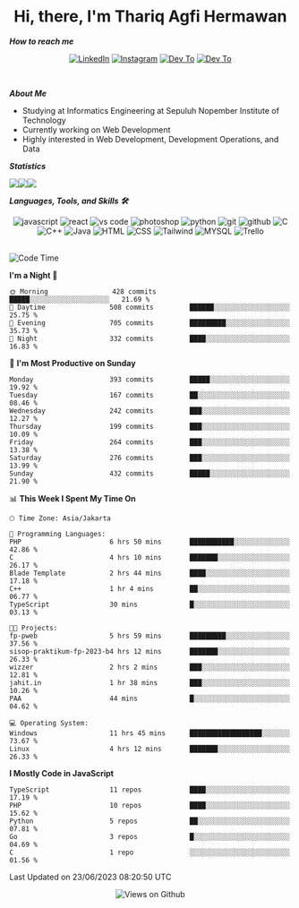 <div align="center">
  <h1>Hi, there, I'm Thariq Agfi Hermawan</h1>
</div>


***How to reach me***
<p align='center'>
   <a href="https://www.linkedin.com/in/thariqagfihermawan" target="_blank"><img src="https://img.shields.io/badge/LinkedIn-0077B5?style=for-the-badge&logo=linkedin&logoColor=white" alt="LinkedIn"></a>
   <a href="https://www.instagram.com/thoriqagfi" target="_blank"><img src="https://img.shields.io/badge/Instagram-E4405F?style=for-the-badge&logo=instagram&logoColor=white" alt="Instagram"></a>
   <a href="https://medium.com/@thoriq.aghfi60" target="_blank"><img src="https://img.shields.io/badge/Medium-12100E?style=for-the-badge&logo=medium&logoColor=white" alt="Dev To"></a>
   <a href="https://linktr.ee/thoriqagfi" target="_blank"><img src="https://img.shields.io/badge/linktree-1de9b6?style=for-the-badge&logo=linktree&logoColor=white" alt="Dev To"></a>
</p>

<br>

***About Me***
- Studying at Informatics Engineering at Sepuluh Nopember Institute of Technology
- Currently working on Web Development
- Highly interested in Web Development, Development Operations, and Data

***Statistics***

<!-- [![GitHub Streak](http://github-readme-streak-stats.herokuapp.com?user=thoriqagfi&theme=dark)](https://git.io/streak-stats) -->

<div align="center">
  <div style="display: flex;">
    <img src="http://github-readme-streak-stats.herokuapp.com?user=thoriqagfi&theme=chartreuse-dark"/>
    <img src="https://github-readme-stats.vercel.app/api/top-langs/?username=thoriqagfi&layout=compact&&theme=chartreuse-dark&langs_count=8)](https://github.com/thoriqagfi"/>
    <img src="https://github-readme-stats.vercel.app/api?username=thoriqagfi&show_icons=true&theme=chartreuse-dark"/>
  </div>
</div>

<!-- [![Top Langs](https://github-readme-stats.vercel.app/api/top-langs/?username=thoriqagfi&layout=compact&&theme=chartreuse-dark&langs_count=8)](https://github.com/thoriqagfi)
< ![Agfi's GitHub stats](https://github-readme-stats.vercel.app/api?username=thoriqagfi&show_icons=true&theme=chartreuse-dark) -->

***Languages, Tools, and Skills 🛠***

  <div align="center">
    <img src="https://img.shields.io/badge/JavaScript-F7DF1E?style=for-the-badge&logo=javascript&logoColor=black" alt="javascript" />
    <img src="https://img.shields.io/badge/React-61DAFB?style=for-the-badge&logo=react&logoColor=black" alt="react" />
    <img src="https://img.shields.io/badge/vs%20code-007ACC?style=for-the-badge&logo=visual%20studio%20code&logoColor=white" alt="vs code" />
    <img src="https://img.shields.io/badge/adobe%20photoshop-31A8FF?style=for-the-badge&logo=adobe%20photoshop&logoColor=white" alt="photoshop" />
    <img src="https://img.shields.io/badge/python-3776AB?style=for-the-badge&logo=python&logoColor=white" alt="python" />
    <img src="https://img.shields.io/badge/Git-F05032?style=for-the-badge&logo=git&logoColor=white" alt="git" />
    <img src="https://img.shields.io/badge/GitHub-100000?style=for-the-badge&logo=github&logoColor=white" alt="github" />
    <img src="https://img.shields.io/badge/c-%2300599C.svg?style=for-the-badge&logo=c&logoColor=white" alt="C" />
    <img src="https://img.shields.io/badge/c++-%2300599C.svg?style=for-the-badge&logo=c%2B%2B&logoColor=white" alt="C++" />
    <img src="https://img.shields.io/badge/Java-ED8B00?style=for-the-badge&logo=java&logoColor=white" alt="Java"/>
    <img src="https://img.shields.io/badge/HTML5-E34F26?style=for-the-badge&logo=html5&logoColor=white" alt="HTML" />
    <img src="https://img.shields.io/badge/CSS-239120?&style=for-the-badge&logo=css3&logoColor=white" alt ="CSS" />
    <img src="https://img.shields.io/badge/tailwindcss-%2338B2AC.svg?style=for-the-badge&logo=tailwind-css&logoColor=white" alt="Tailwind" />
    <img src="https://img.shields.io/badge/MySQL-00000F?style=for-the-badge&logo=mysql&logoColor=white" alt="MYSQL" />
    <img src="https://img.shields.io/badge/Trello-%23026AA7.svg?style=for-the-badge&logo=Trello&logoColor=white" alt="Trello" />
  </div><br>

<!--START_SECTION:waka-->
![Code Time](http://img.shields.io/badge/Code%20Time-506%20hrs%2014%20mins-blue)

**I'm a Night 🦉** 

```text
🌞 Morning                428 commits         █████░░░░░░░░░░░░░░░░░░░░   21.69 % 
🌆 Daytime                508 commits         ██████░░░░░░░░░░░░░░░░░░░   25.75 % 
🌃 Evening                705 commits         █████████░░░░░░░░░░░░░░░░   35.73 % 
🌙 Night                  332 commits         ████░░░░░░░░░░░░░░░░░░░░░   16.83 % 
```
📅 **I'm Most Productive on Sunday** 

```text
Monday                   393 commits         █████░░░░░░░░░░░░░░░░░░░░   19.92 % 
Tuesday                  167 commits         ██░░░░░░░░░░░░░░░░░░░░░░░   08.46 % 
Wednesday                242 commits         ███░░░░░░░░░░░░░░░░░░░░░░   12.27 % 
Thursday                 199 commits         ███░░░░░░░░░░░░░░░░░░░░░░   10.09 % 
Friday                   264 commits         ███░░░░░░░░░░░░░░░░░░░░░░   13.38 % 
Saturday                 276 commits         ███░░░░░░░░░░░░░░░░░░░░░░   13.99 % 
Sunday                   432 commits         █████░░░░░░░░░░░░░░░░░░░░   21.90 % 
```


📊 **This Week I Spent My Time On** 

```text
🕑︎ Time Zone: Asia/Jakarta

💬 Programming Languages: 
PHP                      6 hrs 50 mins       ███████████░░░░░░░░░░░░░░   42.86 % 
C                        4 hrs 10 mins       ███████░░░░░░░░░░░░░░░░░░   26.17 % 
Blade Template           2 hrs 44 mins       ████░░░░░░░░░░░░░░░░░░░░░   17.18 % 
C++                      1 hr 4 mins         ██░░░░░░░░░░░░░░░░░░░░░░░   06.77 % 
TypeScript               30 mins             █░░░░░░░░░░░░░░░░░░░░░░░░   03.13 % 

🐱‍💻 Projects: 
fp-pweb                  5 hrs 59 mins       █████████░░░░░░░░░░░░░░░░   37.56 % 
sisop-praktikum-fp-2023-b4 hrs 12 mins       ███████░░░░░░░░░░░░░░░░░░   26.33 % 
wizzer                   2 hrs 2 mins        ███░░░░░░░░░░░░░░░░░░░░░░   12.81 % 
jahit.in                 1 hr 38 mins        ███░░░░░░░░░░░░░░░░░░░░░░   10.26 % 
PAA                      44 mins             █░░░░░░░░░░░░░░░░░░░░░░░░   04.62 % 

💻 Operating System: 
Windows                  11 hrs 45 mins      ██████████████████░░░░░░░   73.67 % 
Linux                    4 hrs 12 mins       ███████░░░░░░░░░░░░░░░░░░   26.33 % 
```

**I Mostly Code in JavaScript** 

```text
TypeScript               11 repos            ████░░░░░░░░░░░░░░░░░░░░░   17.19 % 
PHP                      10 repos            ████░░░░░░░░░░░░░░░░░░░░░   15.62 % 
Python                   5 repos             ██░░░░░░░░░░░░░░░░░░░░░░░   07.81 % 
Go                       3 repos             █░░░░░░░░░░░░░░░░░░░░░░░░   04.69 % 
C                        1 repo              ░░░░░░░░░░░░░░░░░░░░░░░░░   01.56 % 
```




 Last Updated on 23/06/2023 08:20:50 UTC
<!--END_SECTION:waka-->

<div align="center">
<img src="https://komarev.com/ghpvc/?username=thoriqagfi&color=blue" alt="Views on Github" />
</div>